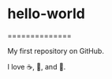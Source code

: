 # hello-world
==============

My first repository on GitHub.

I love :coffee:, :pizza:, and :dancer:.



